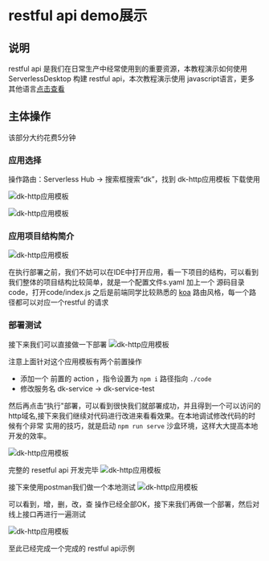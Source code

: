 # restful api demo展示

## 说明
restful api 是我们在日常生产中经常使用到的重要资源，本教程演示如何使用ServerlessDesktop 构建 restful api，本次教程演示使用 javascript语言，更多其他语言[点击查看](https://help.aliyun.com/document_detail/191345.html)
## 主体操作
该部分大约花费5分钟

### 应用选择
操作路由：Serverless Hub -> 搜索框搜索“dk”，找到 dk-http应用模板 下载使用

![dk-http应用模板](https://img.alicdn.com/imgextra/i1/O1CN01aWJdHQ1X9Xm6Z4Guo_!!6000000002881-2-tps-3584-2032.png)

![dk-http应用模板](https://img.alicdn.com/imgextra/i2/O1CN01XadYeo1bLgjzXCL4l_!!6000000003449-1-tps-1777-951.gif)


### 应用项目结构简介

![dk-http应用模板](https://img.alicdn.com/imgextra/i4/O1CN01B5uUdi1D1wtTtDiyM_!!6000000000157-2-tps-3584-2032.png)

在执行部署之前，我们不妨可以在IDE中打开应用，看一下项目的结构，可以看到我们整体的项目结构比较简单，就是一个配置文件s.yaml 加上一个 源码目录 code，打开code/index.js 之后是前端同学比较熟悉的 [koa](https://koa.bootcss.com/) 路由风格，每一个路径都可以对应一个restful 的请求

### 部署测试
接下来我们可以直接做一下部署
![dk-http应用模板](https://img.alicdn.com/imgextra/i2/O1CN01WfcTGt28sYTzscbMX_!!6000000007988-1-tps-1777-951.gif)

注意上面针对这个应用模板有两个前置操作
+ 添加一个 前置的 action ，指令设置为 `npm i` 路径指向 `./code`
+ 修改服务名 dk-service -> dk-service-test

然后再点击“执行"部署，可以看到很快我们就部署成功，并且得到一个可以访问的http域名,接下来我们继续对代码进行改进来看看效果。在本地调试修改代码的时候有个非常
实用的技巧，就是启动 ```npm run serve``` 沙盒环境，这样大大提高本地开发的效率。

![dk-http应用模板](https://img.alicdn.com/imgextra/i3/O1CN01Mdhn871JF7z0xGRM6_!!6000000000998-1-tps-1777-951.gif)

完整的 resetful api 开发完毕
![dk-http应用模板](https://img.alicdn.com/imgextra/i1/O1CN01qbTlc91Vzdau7X5xa_!!6000000002724-2-tps-3584-2032.png)

接下来使用postman我们做一个本地测试
![dk-http应用模板](https://img.alicdn.com/imgextra/i1/O1CN01sGBWhP1cW3JzgUHfn_!!6000000003607-2-tps-1777-951.png)

可以看到，增，删，改，查 操作已经全部OK，接下来我们再做一个部署，然后对线上接口再进行一遍测试

![dk-http应用模板](https://img.alicdn.com/imgextra/i3/O1CN01RZkJ931exePz1LWDe_!!6000000003938-1-tps-1777-951.gif)

至此已经完成一个完成的 restful api示例